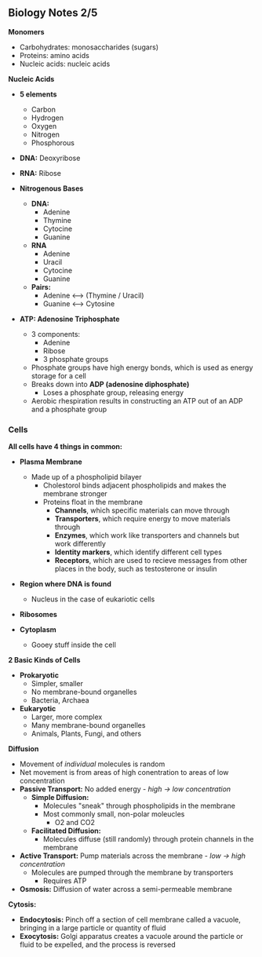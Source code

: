 Biology Notes 2/5
-----------------

__Monomers__
  + Carbohydrates: monosaccharides (sugars)
  + Proteins: amino acids
  + Nucleic acids: nucleic acids

__Nucleic Acids__

  + __5 elements__
    + Carbon
    + Hydrogen
    + Oxygen
    + Nitrogen
    + Phosphorous

  + __DNA:__ Deoxyribose
  + __RNA:__ Ribose

  + __Nitrogenous Bases__
    + __DNA:__
      + Adenine
      + Thymine
      + Cytocine
      + Guanine
    + __RNA__
      + Adenine
      + Uracil
      + Cytocine
      + Guanine
    + __Pairs:__
      + Adenine <--> (Thymine / Uracil)
      + Guanine <--> Cytosine

  + __ATP: Adenosine Triphosphate__
    + 3 components:
      + Adenine
      + Ribose
      + 3 phosphate groups
    + Phosphate groups have high energy bonds, which is used as energy storage for a cell
    + Breaks down into __ADP (adenosine diphosphate)__
      + Loses a phosphate group, releasing energy
    + Aerobic rhespiration results in constructing an ATP out of an ADP and a phosphate group

### Cells

__All cells have 4 things in common:__
  + __Plasma Membrane__
    + Made up of a phospholipid bilayer
      + Cholestorol binds adjacent phospholipids and makes the membrane stronger
      + Proteins float in the membrane
        + __Channels__, which specific materials can move through
        + __Transporters__, which require energy to move materials through
        + __Enzymes__, which work like transporters and channels but work differently
        + __Identity markers__, which identify different cell types
        + __Receptors__, which are used to recieve messages from other places in the body, such as testosterone or insulin
  + __Region where DNA is found__
    + Nucleus in the case of eukariotic cells

  + __Ribosomes__

  + __Cytoplasm__
    + Gooey stuff inside the cell

__2 Basic Kinds of Cells__
  + __Prokaryotic__
    + Simpler, smaller
    + No membrane-bound organelles
    + Bacteria, Archaea
  + __Eukaryotic__
    + Larger, more complex
    + Many membrane-bound organelles
    + Animals, Plants, Fungi, and others

__Diffusion__
  + Movement of _individual_ molecules is random
  + Net movement is from areas of high conentration to areas of low concentration
  + __Passive Transport:__ No added energy - _high -> low concentration_
    + __Simple Diffusion:__
      + Molecules "sneak" through phospholipids in the membrane
      + Most commonly small, non-polar moleucles
        + O2 and CO2
    + __Facilitated Diffusion:__
      + Molecules diffuse (still randomly) through protein channels in the membrane
  + __Active Transport:__ Pump materials across the membrane - _low -> high concentration_
    + Molecules are pumped through the membrane by transporters
      + Requires ATP
  + __Osmosis:__ Diffusion of water across a semi-permeable membrane

__Cytosis:__
  + __Endocytosis:__ Pinch off a section of cell membrane called a vacuole, bringing in a large particle or quantity of fluid
  + __Exocytosis:__ Golgi apparatus creates a vacuole around the particle or fluid to be expelled, and the process is reversed
